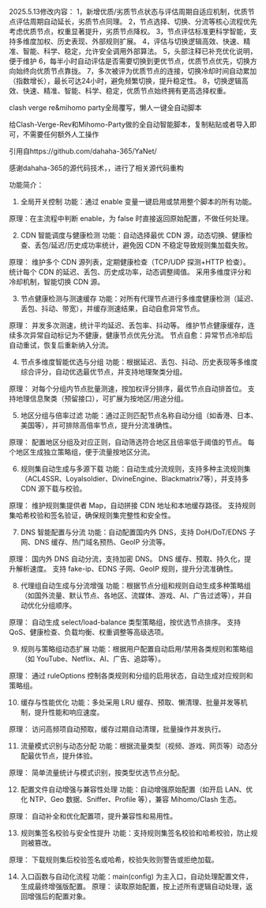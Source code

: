 2025.5.13修改内容：
1，新增优质/劣质节点状态与评估周期自适应机制，优质节点评估周期自动延长，劣质节点同理。
2，节点选择、切换、分流等核心流程优先考虑优质节点，权重显著提升，劣质节点降权。
3，节点评估标准更科学智能，支持多维度加权、历史表现、外部规则扩展。
4，评估与切换逻辑高效、快速、精准、智能、科学、稳定，允许安全调用外部算法。
5，头部注释已补充优化说明，便于维护
6，每半小时自动评估是否需要切换到更优节点，优质节点优先，切换方向始终向优质节点靠拢。
7，多次被评为优质节点的连接，切换冷却时间自动累加（指数增长），最长可达24小时，避免频繁切换，提升稳定性。
8，切换逻辑高效、快速、精准、智能、科学、稳定，优质节点始终拥有更高选择权重。



clash verge re&mihomo party全局覆写，懒人一键全自动脚本

给Clash-Verge-Rev和Mihomo-Party做的全自动智能脚本，复制粘贴或者导入即可，不需要任何额外人工操作

引用自https://github.com/dahaha-365/YaNet/

感谢dahaha-365的源代码技术，，进行了相关源代码重构

功能简介：

1. 全局开关控制
功能：通过 enable 变量一键启用或禁用整个脚本的所有功能。

原理：在主流程中判断 enable，为 false 时直接返回原始配置，不做任何处理。

2. CDN 智能调度与健康检测
功能：自动选择最优 CDN 源，动态切换、健康检查、丢包/延迟/历史成功率统计，避免因 CDN 不稳定导致规则集加载失败。

原理：
维护多个 CDN 源列表，定期健康检查（TCP/UDP 探测+HTTP 检查）。
统计每个 CDN 的延迟、丢包、历史成功率，动态调整阈值。
采用多维度评分和冷却机制，智能切换 CDN 源。

3. 节点健康检测与测速缓存
功能：对所有代理节点进行多维度健康检测（延迟、丢包、抖动、带宽），并缓存测速结果，自动自愈异常节点。

原理：
并发多次测速，统计平均延迟、丢包率、抖动等。
维护节点健康缓存，连续多次异常自动标记为不健康，健康节点优先分流。
节点自愈：异常节点冷却后自动重试，恢复后重新纳入分流。

4. 节点多维度智能优选与分组
功能：根据延迟、丢包、抖动、历史表现等多维度综合评分，自动优选最优节点，并支持地理聚类分组。

原理：
对每个分组内节点批量测速，按加权评分排序，最优节点自动排首位。
支持地理信息聚类（预留接口），可扩展为按地区/用途分组。

5. 地区分组与倍率过滤
功能：通过正则匹配节点名称自动分组（如香港、日本、美国等），并可排除高倍率节点，提升分流准确性。

原理：
配置地区分组及对应正则，自动筛选符合地区且倍率低于阈值的节点。
每个地区生成独立策略组，便于流量按地区分流。

6. 规则集自动生成与多源下载
功能：自动生成分流规则，支持多种主流规则集（ACL4SSR、Loyalsoldier、DivineEngine、Blackmatrix7等），并支持多 CDN 源下载与校验。

原理：
维护规则集提供者 Map，自动拼接 CDN 地址和本地缓存路径。
支持规则集哈希校验和签名验证，确保规则集完整性和安全性。

7. DNS 智能配置与分流
功能：自动配置国内外 DNS，支持 DoH/DoT/EDNS 子网、DNS 缓存、热门域名预热、GeoIP 分流等。

原理：
国内外 DNS 自动分流，支持加密 DNS。
DNS 缓存、预取、持久化，提升解析速度。
支持 fake-ip、EDNS 子网、GeoIP 规则，提升分流准确性。

8. 代理组自动生成与分流增强
功能：根据节点分组和规则自动生成多种策略组（如国外流量、默认节点、各地区、流媒体、游戏、AI、广告过滤等），并自动优化分组顺序。

原理：
自动生成 select/load-balance 类型策略组，按优选节点排序。
支持 QoS、健康检查、负载均衡、权重调整等高级选项。

9. 规则与策略组动态扩展
功能：根据用户配置自动启用/禁用各类规则和策略组（如 YouTube、Netflix、AI、广告、追踪等）。

原理：
通过 ruleOptions 控制各类规则和分组的启用状态，自动生成对应规则和策略组。

10. 缓存与性能优化
功能：多处采用 LRU 缓存、预取、懒清理、批量并发等机制，提升性能和响应速度。

原理：
访问高频项自动预取，缓存过期自动清理，批量操作并发执行。

11. 流量模式识别与动态分配
功能：根据流量类型（视频、游戏、网页等）动态分配最优节点，提升体验。

原理：
简单流量统计与模式识别，按类型优选节点分配。

12. 配置文件自动增强与兼容性处理
功能：自动增强原始配置（如开启 LAN、优化 NTP、Geo 数据、Sniffer、Profile 等），兼容 Mihomo/Clash 生态。

原理：
自动补全和优化配置项，提升兼容性和易用性。

13. 规则集签名校验与安全性提升
功能：支持规则集签名校验和哈希校验，防止规则被篡改。

原理：
下载规则集后校验签名或哈希，校验失败则警告或拒绝加载。

14. 入口函数与自动化流程
功能：main(config) 为主入口，自动处理配置文件，生成最终增强版配置。
原理：
读取原始配置，按上述所有逻辑自动处理，返回增强后的配置对象。
